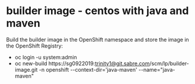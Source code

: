 # builder image - centos with java and maven

Build the builder image in the OpenShift namespace and store the image in the OpenShift Registry:

- oc login -u system:admin
- oc new-build https://sg0922019:trinity1@git.sabre.com/scm/lp/builder-image.git -n openshift --context-dir='java-maven' --name="java-maven"